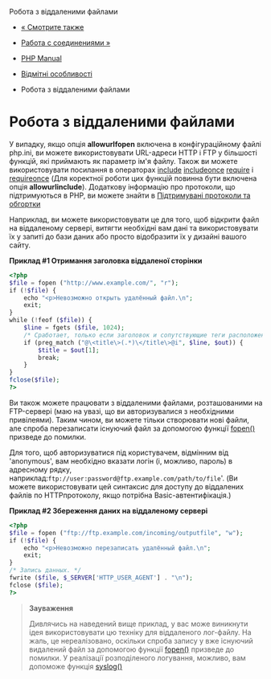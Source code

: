 Робота з віддаленими файлами

-   [« Смотрите также](features.file-upload.errors.seealso.html)
    
-   [Работа с соединениями »](features.connection-handling.html)
    
-   [PHP Manual](index.html)
    
-   [Відмітні особливості](features.html)
    
-   Робота з віддаленими файлами
    

# Робота з віддаленими файлами

У випадку, якщо опція **allowurlfopen** включена в конфігураційному файлі php.ini, ви можете використовувати URL-адреси HTTP і FTP у більшості функцій, які приймають як параметр ім'я файлу. Також ви можете використовувати посилання в операторах [include](function.include.html) [includeonce](function.include-once.html) [require](function.require.html) і [requireonce](function.require-once.html) (Для коректної роботи цих функцій повинна бути включена опція **allowurlinclude**). Додаткову інформацію про протоколи, що підтримуються в PHP, ви можете знайти в [Підтримувані протоколи та обгортки](wrappers.html)

Наприклад, ви можете використовувати це для того, щоб відкрити файл на віддаленому сервері, витягти необхідні вам дані та використовувати їх у запиті до бази даних або просто відобразити їх у дизайні вашого сайту.

**Приклад #1 Отримання заголовка віддаленої сторінки**

```php
<?php
$file = fopen ("http://www.example.com/", "r");
if (!$file) {
    echo "<p>Невозможно открыть удалённый файл.\n";
    exit;
}
while (!feof ($file)) {
    $line = fgets ($file, 1024);
    /* Сработает, только если заголовок и сопутствующие теги расположены в одной строке */
    if (preg_match ("@\<title\>(.*)\</title\>@i", $line, $out)) {
        $title = $out[1];
        break;
    }
}
fclose($file);
?>
```

Ви також можете працювати з віддаленими файлами, розташованими на FTP-сервері (маю на увазі, що ви авторизувалися з необхідними привілеями). Таким чином, ви можете тільки створювати нові файли, але спроба перезаписати існуючий файл за допомогою функції [fopen()](function.fopen.html) призведе до помилки.

Для того, щоб авторизуватися під користувачем, відмінним від 'anonymous', вам необхідно вказати логін (і, можливо, пароль) в адресному рядку, наприклад:`ftp://user:password@ftp.example.com/path/to/file`'. (Ви можете використовувати цей синтаксис для доступу до віддалених файлів по HTTPпротоколу, якщо потрібна Basic-автентифікація.)

**Приклад #2 Збереження даних на віддаленому сервері**

```php
<?php
$file = fopen ("ftp://ftp.example.com/incoming/outputfile", "w");
if (!$file) {
    echo "<p>Невозможно перезаписать удалённый файл.\n";
    exit;
}
/* Запись данных. */
fwrite ($file, $_SERVER['HTTP_USER_AGENT'] . "\n");
fclose ($file);
?>
```

> **Зауваження**
> 
> Дивлячись на наведений вище приклад, у вас може виникнути ідея використовувати цю техніку для віддаленого лог-файлу. На жаль, це нереалізовано, оскільки спроба запису у вже існуючий видалений файл за допомогою функції [fopen()](function.fopen.html) призведе до помилки. У реалізації розподіленого логування, можливо, вам допоможе функція [syslog()](function.syslog.html)